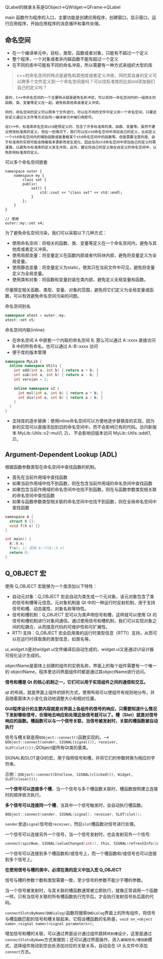 QLabel的继承关系是QObject→QWidget→QFrame→QLabel

main 函数作为程序的入口，主要功能是创建应用程序，创建窗口，显示窗口，运行应用程序，开始应用程序的消息循环和事件处理。

## 命名空间
- 在一个编译单元中，目标，类型，函数或者对象，只能有不超过一个定义
- 整个程序，一个对象或者非内联函数不能有超过一个定义
- 在不同的库中可能有不同的命名冲突，所以需要有一种方式来组织大型的库

> c++的命名空间的特点是避免和其他库或者定义冲突，同时其自身的定义可以跨多个文件定义到一个命名空间是吗？可以往标准库的比如std添加我们自己的定义吗？
```
是的，C++中命名空间的一个主要特点就是避免名称冲突，可以将同一命名空间内的一组相关的函数、类、变量等定义在一起，避免和其他库或者定义冲突。

同时，命名空间的定义可以跨多个文件进行，可以在不同的文件中定义同一个命名空间，只要这些定义通过头文件等方式在同一编译单元中被引用即可。

在C++中，标准库命名空间std是预定义的，包含了许多标准库的类、函数、变量等。虽然不建议修改标准库的定义，但在一些情况下，我们可以在std命名空间中添加自己的定义，比如定义一个std命名空间内的辅助函数或者重载某个std命名空间中的函数等。但是需要注意的是，由于标准库的实现可能会随着版本更新而发生变化，因此在向std命名空间中添加自己的定义时需谨慎，以避免与标准库的定义发生冲突。此外，建议将自己的定义放在自定义的命名空间中，以免影响标准库的定义。
```
可以多个命名空间嵌套
```
namespace outer {
    namespace my {
        class set {
        public:
            set() {
                std::cout << "class set" << std::endl;
            }
        };
    }
}

// 使用
outer::my::set v4;
```

为了避免命名空间污染，我们可以采取以下几种方式：
- 使用命名空间：将相关的函数、类、变量等定义在一个命名空间内，避免与其他库或者定义冲突。
- 使用局部变量：将变量定义在函数内部或者代码块内部，避免将变量定义为全局变量。
- 使用静态变量：将变量定义为static，使其只在当前文件中可见，避免将变量定义为全局变量。
- 使用类和对象：将函数和变量封装在类内部，避免定义全局变量和函数。

尽量限定相关函数、类型、变量、对象的范围，避免将它们定义为全局变量或函数，可以有效避免命名空间污染的问题。

命名空间别名
```cc
namespace atest = outer::my;
atest::set v5;
```

命名空间内联(inline):
- 在命名空间 A 中嵌套一个内联的命名空间 B, 那么可以通过 A::xxxx 直接访问 B 中的所有命名，也可以通过 A::B::xxxx 访问
- 便于库的版本管理
```cc
namespace MyLib {
  inline namespace Utils {
    int add(int a, int b) { return a + b; }
    int sub(int a, int b) { return a - b; }
    int version = 2;
    
    inline namespace v2 {
      int mul(int a, int b) { return a * b; }
      int div(int a, int b) { return a / b; }
    }
  }
}
```
- 支持库的逐步替换：使用inline命名空间可以方便地逐步替换库的实现，因为新的实现可以直接添加到旧的命名空间中，而不会影响已有的代码。访问新版本 MyLib::Utils::v2::mul(1, 2)， 不会影响旧版本访问  MyLib::Utils::add(1, 2)。

## Argument-Dependent Lookup (ADL)
根据函数参数类型在命名空间中查找函数的机制。
- 首先在当前作用域中查找函数
- 如果当前作用域中找不到函数，则在包含当前作用域的命名空间中查找函数
- 如果包含当前作用域的命名空间中也找不到函数，则在与函数参数类型相关联的命名空间中查找函数
- 如果与函数参数类型相关联的命名空间中也找不到函数，则在全局命名空间中查找函数
```c
namespace A {
  struct X {};
  void f(X x) {}
}

int main() {
  A::X x;
  f(x); // 调用 A::f(A::X x)
  return 0;
}
```

## Q_OBJECT 宏
使用 Q_OBJECT 宏能够为一个类添加以下特性：

- 自动元对象：Q_OBJECT 宏会自动为类生成一个元对象，该元对象包含了类的信号和槽等元信息。元对象机制是 Qt 中的一种运行时反射机制，用于支持信号和槽、动态属性、对象名称等特性。
- 信号和槽机制：Q_OBJECT 宏可以为类声明信号和槽，这样就可以使用 Qt 的信号和槽机制进行对象间通信。通过使用信号和槽机制，我们可以实现对象之间的松耦合，从而提高代码的可维护性和可扩展性。
- RTTI 支持：Q_OBJECT 宏会启用类的运行时类型信息（RTTI）支持，从而可以在运行时获取类的类型信息，如类名等。

ui_widget.h是对widget.ui文件编译后自动生成的，widget.ui又是通过UI设计器可视化设计生成的。

objectName是窗体上创建的组件的实例名称，界面上的每个组件需要有一个唯一的 objectName，程序里访问界面组件时都是通过其objectName进行访问。

**信号和槽是 Qt 的核心机制之一，它们可以用于实现组件之间的通信和交互。**

qt 的布局，就是界面上组件的排列方式，使用布局可以使组件有规则地分布，并且随着窗体大小变化自动地调整大小和相对位置。

**GUI程序设计的主要内容就是对界面上各组件的信号的响应，只需要知道什么情况下发射哪些信号，合理地去响应和处理这些信号就可以了。槽（Slot）就是对信号响应的函数。槽函数可以与一个信号关联，当信号被发射时，关联的槽函数被自动执行**

信号与槽关联是用`QObject::connect()`函数实现的。--> `QObject::connect(sender, SIGNAL(signal()), receiver, SLOT(slot()));`QObject是所有Qt类的基类。

SIGNAL和SLOT是Qt的宏，用于指明信号和槽，并将它们的参数转换为相应的字符串。

示例：`QObject::connect(btnClose, SIGNAL(clicked()), Widget, SLOT(close()));`

**一个信号可以连接多个槽**，当一个信号与多个槽函数关联时，槽函数按照建立连接时的顺序依次执行。

**多个信号可以连接同一个槽**，当其中一个信号触发时，会自动执行槽函数。


```c
QObject::connect(sender, SIGNAL(signal), receiver, SLOT(slot));
```
`sender`发送`signal`信号给`receiver`，然后`slot`槽函数对信号进行处理。

一个信号可以连接另外一个信号，当一个信号发射时，也会发射另外一个信号:
```c
connect(spinNum, SIGNAL(valueChanged(int)), this, SIGNAL(refreshInfo(int));
```
一个信号可以连接到多个槽函数和/或信号上，而一个槽函数和/或信号也可以连接到多个信号上。

**在使用信号与槽的类中，必须在类的定义中加入宏 Q_OBJECT**

信号与槽的参数个数和类型需要一致，至少信号的参数不能少于槽的参数。

当一个信号被发射时，与其关联的槽函数通常被立即执行，就像正常调用一个函数一样。只有当信号关联的所有槽函数执行完毕后，才会执行发射信号处后面的代码。

`connectSlotsByName(QWDialog)`函数将搜索`QWDialog`界面上的所有组件，将信号与槽函数匹配的信号和槽关联起来，它假设槽函数的名称是，`void on_<object name>_<signal name>(<signal parameters>);`

增加信号和槽的关联，可以通过界面设计通过组件跳转`转到槽`设计，这里是通过`connectSlotsByName`方式来做到；还可以通过界面操作，进入`编辑信号/槽函数`模式，选择组件拖动到空白处添加对应的关联关系，自动会在 UI 头文件中添加`connect`方法。